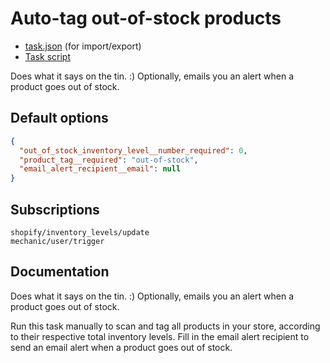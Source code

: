 # Auto-tag out-of-stock products

* [task.json](../../tasks/auto-tag-out-of-stock-products.json) (for import/export)
* [Task script](./script.liquid)

Does what it says on the tin. :) Optionally, emails you an alert when a product goes out of stock.

## Default options

```json
{
  "out_of_stock_inventory_level__number_required": 0,
  "product_tag__required": "out-of-stock",
  "email_alert_recipient__email": null
}
```

## Subscriptions

```liquid
shopify/inventory_levels/update
mechanic/user/trigger
```

## Documentation

Does what it says on the tin. :) Optionally, emails you an alert when a product goes out of stock.

Run this task manually to scan and tag all products in your store, according to their respective total inventory levels. Fill in the email alert recipient to send an email alert when a product goes out of stock.
